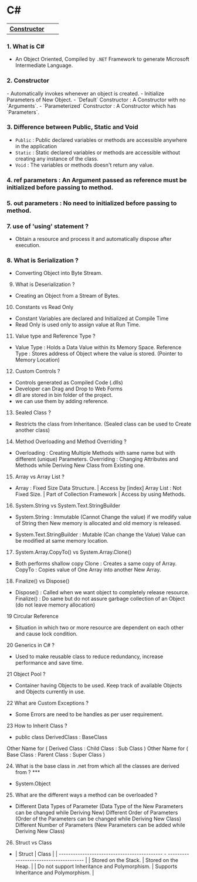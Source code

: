 # C#

<table>
   <tr>
      <th align=left><a href='#con'>Constructor</a></th>
      <th align=left></th>
      <th align=left></th>
   </tr>
</table>

### 1. What is C# 
-  An Object Oriented, Compiled by `.NET` Framework to generate Microsoft Intermediate Language.

<h3 name='con'>2. Constructor</h3>
- Automatically invokes whenever an object is created.
- Initialize Parameters of New Object.
- `Default` Constructor : A Constructor with no `Arguments`.
- `Parameterized` Constructor : A Constructor which has `Parameters`.

### 3. Difference between Public, Static and Void 
- `Public` : Public declared variables or methods are accessible anywhere in the application
- `Static` : Static declared variables or methods are accessible without creating any instance of the class.
- `Void`   : The variables or methods doesn't return any value.



### 4. ref parameters : An Argument passed as reference must be initialized before passing to method.

### 5. out parameters : No need to initialized before passing to method.

### 7. use of 'using' statement ?
-  Obtain a resource and process it and automatically dispose after execution.

### 8. What is Serialization ?
-  Converting Object into Byte Stream.

9. What is Deserialization ? 
-  Creating an Object from a Stream of Bytes.

10. Constants vs Read Only 
-   Constant Variables are declared and Initialized at Compile Time
-   Read Only is used only to assign value at Run Time.

11. Value type and Reference Type ?
-   Value Type : Holds a Data Value within its Memory Space.
    Reference Type : Stores address of Object where the value is stored. (Pointer to Memory Location)

12. Custom Controls ?
-   Controls generated as Compiled Code (.dlls)
-   Developer can Drag and Drop to Web Forms
-   dll are stored in bin folder of the project.
-   we can use them by adding reference.

13. Sealed Class ?
-   Restricts the class from Inheritance. (Sealed class can be used to Create another class)

14. Method Overloading and Method Overriding ?
-   Overloading  : Creating Multiple Methods with same name but with different (unique) Parameters.
    Overriding   : Changing Attributes and Methods while Deriving New Class from Existing one. 

15. Array vs Array List ?
-   Array      : Fixed Size Data Structure. | Access by [index] 
    Array List : Not Fixed Size. | Part of Collection Framework | Access by using Methods.

16. System.String vs System.Text.StringBuilder 
-   System.String : Immutable (Cannot Change the value) 
    if we modify value of String then New memory is allocated and old memory is released.

-   System.Text.StringBuilder :  Mutable (Can change the Value)
    Value can be modified at same memory location.

17. System.Array.CopyTo() vs System.Array.Clone()
-   Both performs shallow copy
    Clone  : Creates a same copy of Array. 
    CopyTo : Copies value of One Array into another New Array.

18. Finalize() vs Dispose()
- Dispose()  : Called when we want object to completely release resource.
  Finalize() : Do same but do not assure garbage collection of an Object (do not leave memory allocation)

19 Circular Reference 
- Situation in which two or more resource are dependent on each other and cause lock condition.

20 Generics in C# ?
- Used to make reusable class to reduce redundancy, increase performance and save time.

21 Object Pool ?
- Container having Objects to be used. Keep track of available Objects and Objects currently in use.

22 What are Custom Exceptions ? 
- Some Errors are need to be handles as per user requirement.

23 How to Inherit Class ?
- public class DerivedClass : BaseClass

Other Name for ( Derived Class : Child Class  : Sub Class   )
Other Name for ( Base Class    : Parent Class : Super Class )

24. What is the base class in .net from which all the classes are derived from ? ***
- System.Object

25. What are the different ways a method can be overloaded ?
- Different Data Types of Parameter (Data Type of the New Parameters can be changed while Deriving New)
  Different Order of Parameters (Order of the Parameters can be changed while Deriving New Class)
  Different Number of Parameters (New Parameters can be added while Deriving New Class)

26. Struct vs Class
-  | Struct                                       | Class                                  |
   | -------------------------------------------- - -------------------------------------- |
   | Stored on the Stack.                         | Stored on the Heap.                    |
   | Do not support Inheritance and Polymorphism. | Supports Inheritance and Polymorphism. |

